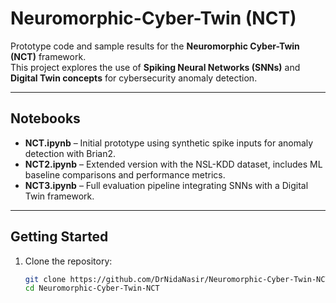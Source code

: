 #  Neuromorphic-Cyber-Twin (NCT)

Prototype code and sample results for the **Neuromorphic Cyber-Twin (NCT)** framework.  
This project explores the use of **Spiking Neural Networks (SNNs)** and **Digital Twin concepts** for cybersecurity anomaly detection.

---

##  Notebooks

- **NCT.ipynb** – Initial prototype using synthetic spike inputs for anomaly detection with Brian2.  
- **NCT2.ipynb** – Extended version with the NSL-KDD dataset, includes ML baseline comparisons and performance metrics.  
- **NCT3.ipynb** – Full evaluation pipeline integrating SNNs with a Digital Twin framework.  

---

##  Getting Started

1. Clone the repository:
   ```bash
   git clone https://github.com/DrNidaNasir/Neuromorphic-Cyber-Twin-NCT.git
   cd Neuromorphic-Cyber-Twin-NCT
